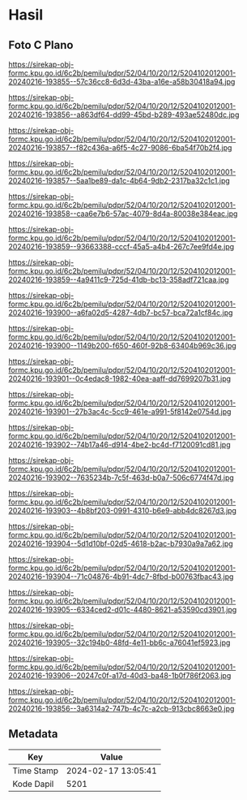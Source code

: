 # Hasil

## Foto C Plano

https://sirekap-obj-formc.kpu.go.id/6c2b/pemilu/pdpr/52/04/10/20/12/5204102012001-20240216-193855--57c36cc8-6d3d-43ba-a16e-a58b30418a94.jpg

https://sirekap-obj-formc.kpu.go.id/6c2b/pemilu/pdpr/52/04/10/20/12/5204102012001-20240216-193856--a863df64-dd99-45bd-b289-493ae52480dc.jpg

https://sirekap-obj-formc.kpu.go.id/6c2b/pemilu/pdpr/52/04/10/20/12/5204102012001-20240216-193857--f82c436a-a6f5-4c27-9086-6ba54f70b2f4.jpg

https://sirekap-obj-formc.kpu.go.id/6c2b/pemilu/pdpr/52/04/10/20/12/5204102012001-20240216-193857--5aa1be89-da1c-4b64-9db2-2317ba32c1c1.jpg

https://sirekap-obj-formc.kpu.go.id/6c2b/pemilu/pdpr/52/04/10/20/12/5204102012001-20240216-193858--caa6e7b6-57ac-4079-8d4a-80038e384eac.jpg

https://sirekap-obj-formc.kpu.go.id/6c2b/pemilu/pdpr/52/04/10/20/12/5204102012001-20240216-193859--93663388-cccf-45a5-a4b4-267c7ee9fd4e.jpg

https://sirekap-obj-formc.kpu.go.id/6c2b/pemilu/pdpr/52/04/10/20/12/5204102012001-20240216-193859--4a9411c9-725d-41db-bc13-358adf721caa.jpg

https://sirekap-obj-formc.kpu.go.id/6c2b/pemilu/pdpr/52/04/10/20/12/5204102012001-20240216-193900--a6fa02d5-4287-4db7-bc57-bca72a1cf84c.jpg

https://sirekap-obj-formc.kpu.go.id/6c2b/pemilu/pdpr/52/04/10/20/12/5204102012001-20240216-193900--1149b200-f650-460f-92b8-63404b969c36.jpg

https://sirekap-obj-formc.kpu.go.id/6c2b/pemilu/pdpr/52/04/10/20/12/5204102012001-20240216-193901--0c4edac8-1982-40ea-aaff-dd7699207b31.jpg

https://sirekap-obj-formc.kpu.go.id/6c2b/pemilu/pdpr/52/04/10/20/12/5204102012001-20240216-193901--27b3ac4c-5cc9-461e-a991-5f8142e0754d.jpg

https://sirekap-obj-formc.kpu.go.id/6c2b/pemilu/pdpr/52/04/10/20/12/5204102012001-20240216-193902--74b17a46-d914-4be2-bc4d-f7120091cd81.jpg

https://sirekap-obj-formc.kpu.go.id/6c2b/pemilu/pdpr/52/04/10/20/12/5204102012001-20240216-193902--7635234b-7c5f-463d-b0a7-506c6774f47d.jpg

https://sirekap-obj-formc.kpu.go.id/6c2b/pemilu/pdpr/52/04/10/20/12/5204102012001-20240216-193903--4b8bf203-0991-4310-b6e9-abb4dc8267d3.jpg

https://sirekap-obj-formc.kpu.go.id/6c2b/pemilu/pdpr/52/04/10/20/12/5204102012001-20240216-193904--5d1d10bf-02d5-4618-b2ac-b7930a9a7a62.jpg

https://sirekap-obj-formc.kpu.go.id/6c2b/pemilu/pdpr/52/04/10/20/12/5204102012001-20240216-193904--71c04876-4b91-4dc7-8fbd-b00763fbac43.jpg

https://sirekap-obj-formc.kpu.go.id/6c2b/pemilu/pdpr/52/04/10/20/12/5204102012001-20240216-193905--6334ced2-d01c-4480-8621-a53590cd3901.jpg

https://sirekap-obj-formc.kpu.go.id/6c2b/pemilu/pdpr/52/04/10/20/12/5204102012001-20240216-193905--32c194b0-48fd-4e11-bb6c-a76041ef5923.jpg

https://sirekap-obj-formc.kpu.go.id/6c2b/pemilu/pdpr/52/04/10/20/12/5204102012001-20240216-193906--20247c0f-a17d-40d3-ba48-1b0f786f2063.jpg

https://sirekap-obj-formc.kpu.go.id/6c2b/pemilu/pdpr/52/04/10/20/12/5204102012001-20240216-193856--3a6314a2-747b-4c7c-a2cb-913cbc8663e0.jpg


## Metadata

| Key        | Value               |
| ---------- | ------------------- |
| Time Stamp | 2024-02-17 13:05:41 |
| Kode Dapil | 5201                |



